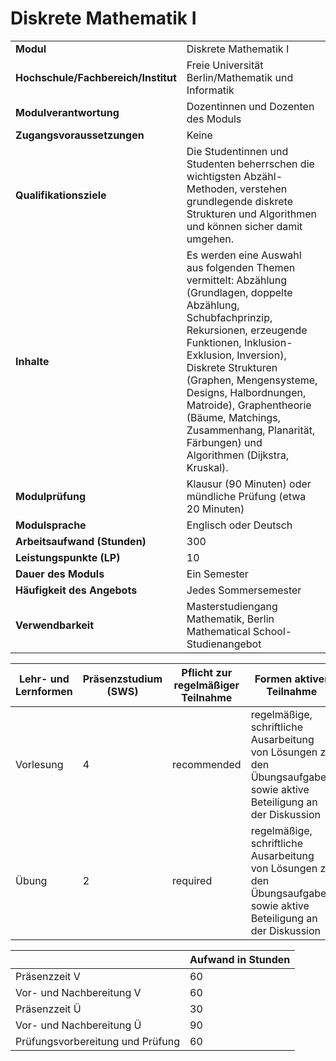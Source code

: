 # Diskrete Mathematik I
|                                    |   |
|------------------------------------|---|
|**Modul**                           | Diskrete Mathematik I |
|**Hochschule/Fachbereich/Institut** | Freie Universität Berlin/Mathematik und Informatik |
|**Modulverantwortung**              | Dozentinnen und Dozenten des Moduls |
|**Zugangsvoraussetzungen**          | Keine |
|**Qualifikationsziele**             | Die Studentinnen und Studenten beherrschen die wichtigsten Abzähl-Methoden, verstehen grundlegende diskrete Strukturen und Algorithmen und können sicher damit umgehen. |
|**Inhalte**                         | Es werden eine Auswahl aus folgenden Themen vermittelt: Abzählung (Grundlagen, doppelte Abzählung, Schubfachprinzip, Rekursionen, erzeugende Funktionen, Inklusion-Exklusion, Inversion), Diskrete Strukturen (Graphen, Mengensysteme, Designs, Halbordnungen, Matroide), Graphentheorie (Bäume, Matchings, Zusammenhang, Planarität, Färbungen) und Algorithmen (Dijkstra, Kruskal). |
|**Modulprüfung**                    | Klausur (90 Minuten) oder mündliche Prüfung (etwa 20 Minuten) |
|**Modulsprache**                    | Englisch oder Deutsch |
|**Arbeitsaufwand (Stunden)**        | 300 |
|**Leistungspunkte (LP)**            | 10 |
|**Dauer des Moduls**                | Ein Semester |
|**Häufigkeit des Angebots**         | Jedes Sommersemester |
|**Verwendbarkeit**                  | Masterstudiengang Mathematik, Berlin Mathematical School-Studienangebot |

| Lehr- und Lernformen | Präsenzstudium <br> (SWS) | Pflicht zur regelmäßiger Teilnahme | Formen aktiver Teilnahme |
| ---------------------|---------------------------|------------------------------------|------------------------- |
| Vorlesung            | 4                         | recommended                        | regelmäßige, schriftliche Ausarbeitung von Lösungen zu den Übungsaufgaben sowie aktive Beteiligung an der Diskussion |
| Übung                | 2                         | required                           | regelmäßige, schriftliche Ausarbeitung von Lösungen zu den Übungsaufgaben sowie aktive Beteiligung an der Diskussion |

|   | Aufwand in Stunden |
| - |--------------------|
| Präsenzzeit V                            | 60    |
| Vor- und Nachbereitung V                 | 60    |
| Präsenzzeit Ü                            | 30    |
| Vor- und Nachbereitung Ü                 | 90    |
| Prüfungsvorbereitung und Prüfung         | 60    |
